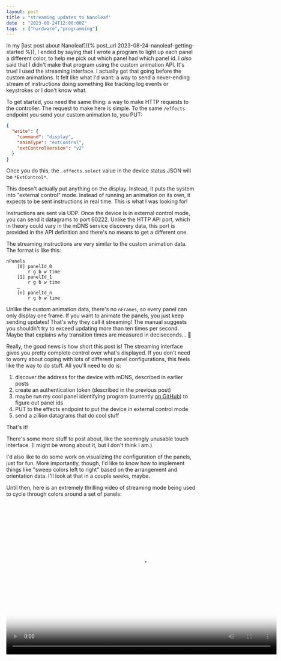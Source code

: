 ```yaml
---
layout: post
title : "streaming updates to Nanoleaf"
date  : "2023-08-24T12:00:00Z"
tags  : ["hardware","programming"]
---
```


In my [last post about Nanoleaf]({% post_url
2023-08-24-nanoleaf-getting-started %}), I ended by saying that I wrote a
program to light up each panel a different color, to help me pick out which
panel had which panel id.  I *also* said that I didn't make that program using
the custom animation API.  It's true!  I used the streaming interface.  I
actually got that going before the custom animations.  It felt like what I'd
want: a way to send a never-ending stream of instructions doing something like
tracking log events or keystrokes or I don't know what.

To get started, you need the same thing: a way to make HTTP requests to the
controller.  The request to make here is simple.  To the same `/effects`
endpoint you send your custom animation to, you PUT:

```json
{
  "write": {
    "command": "display",
    "animType": "extControl",
    "extControlVersion": "v2"
  }
}
```

Once you do this, the `.effects.select` value in the device status JSON will be
`*ExtControl*`.

This doesn't actually put anything on the display.  Instead, it puts the system
into "external control" mode.  Instead of running an animation on its own, it
expects to be sent instructions in real time.  This is what I was looking for!

Instructions are sent via UDP.  Once the device is in external control mode,
you can send it datagrams to port 60222.  Unlike the HTTP API port, which in
theory could vary in the mDNS service discovery data, this port is provided in
the API definition and there's no means to get a different one.

The streaming instructions are very similar to the custom animation data.  The
format is like this:

```
nPanels
    [0] panelId_0
        r g b w time
    [1] panelId_1
        r g b w time
    …
    [n] panelId_n
        r g b w time
```

Unlike the custom animation data, there's no `nFrames`, so every panel can only
display one frame.  If you want to animate the panels, you just keep sending
updates!  That's why they call it streaming!  The manual suggests you shouldn't
try to exceed updating more than ten times per second.  Maybe that explains why
transition times are measured in deciseconds… 🤔

Really, the good news is how short this post is!  The streaming interface gives
you pretty complete control over what's displayed.  If you don't need to worry
about coping with lots of different panel configurations, this feels like the
way to do stuff.  All you'll need to do is:

1. discover the address for the device with mDNS, described in earlier posts
2. create an authentication token (described in the previous post)
3. maybe run my cool panel identifying program (currently [on
   GitHub](https://github.com/rjbs/Nib/blob/main/demo/panel-ident)) to figure
   out panel ids
4. PUT to the effects endpoint to put the device in external control mode
5. send a zillion datagrams that do cool stuff

That's it!

There's some more stuff to post about, like the seemingly unusable touch
interface.  (I might be wrong about it, but I don't think I am.)

I'd also like to do some work on visualizing the configuration of the panels,
just for fun.  More importantly, though, I'd like to know how to implement
things like "sweep colors left to right" based on the arrangement and
orientation data.  I'll look at that in a couple weeks, maybe.

Until then, here is an extremely thrilling video of streaming mode being used
to cycle through colors around a set of panels:

<a href="https://www.flickr.com/photos/rjbs/53137890469/in/dateposted/" title="nanoleaf spinner"><video src="https://www.flickr.com/photos/rjbs/53137890469/play/720p/25a6db5549/" width="720" height="405" poster="https://live.staticflickr.com/31337/53137890469_25a6db5549_c.jpg" controls=""></video>
